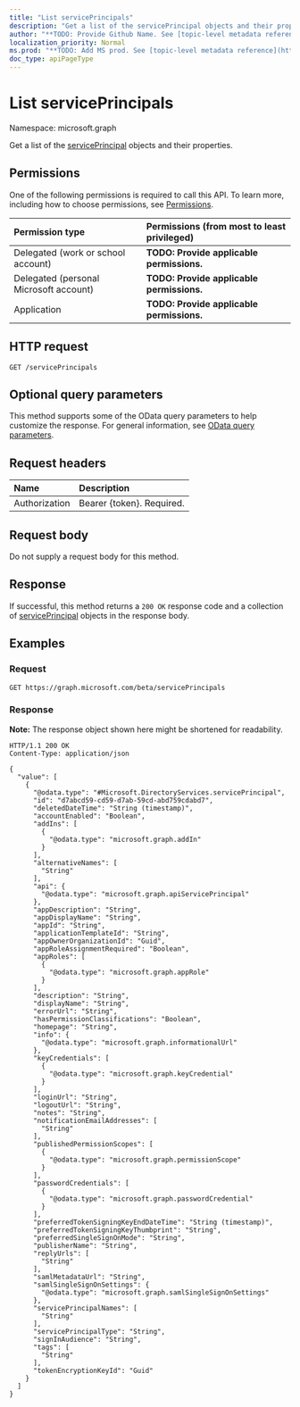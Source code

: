 ```yaml
---
title: "List servicePrincipals"
description: "Get a list of the servicePrincipal objects and their properties."
author: "**TODO: Provide Github Name. See [topic-level metadata reference](https://msgo.azurewebsites.net/add/document/guidelines/metadata.html#topic-level-metadata)**"
localization_priority: Normal
ms.prod: "**TODO: Add MS prod. See [topic-level metadata reference](https://msgo.azurewebsites.net/add/document/guidelines/metadata.html#topic-level-metadata)**"
doc_type: apiPageType
---
```


# List servicePrincipals
Namespace: microsoft.graph

Get a list of the [servicePrincipal](../resources/serviceprincipal.md) objects and their properties.

## Permissions
One of the following permissions is required to call this API. To learn more, including how to choose permissions, see [Permissions](/graph/permissions-reference).

|Permission type|Permissions (from most to least privileged)|
|:---|:---|
|Delegated (work or school account)|**TODO: Provide applicable permissions.**|
|Delegated (personal Microsoft account)|**TODO: Provide applicable permissions.**|
|Application|**TODO: Provide applicable permissions.**|

## HTTP request

<!-- {
  "blockType": "ignored"
}
-->
``` http
GET /servicePrincipals
```

## Optional query parameters
This method supports some of the OData query parameters to help customize the response. For general information, see [OData query parameters](/graph/query-parameters).

## Request headers
|Name|Description|
|:---|:---|
|Authorization|Bearer {token}. Required.|

## Request body
Do not supply a request body for this method.

## Response

If successful, this method returns a `200 OK` response code and a collection of [servicePrincipal](../resources/serviceprincipal.md) objects in the response body.

## Examples

### Request
<!-- {
  "blockType": "request",
  "name": "list_serviceprincipal"
}
-->
``` http
GET https://graph.microsoft.com/beta/servicePrincipals
```


### Response
**Note:** The response object shown here might be shortened for readability.
<!-- {
  "blockType": "response",
  "truncated": true,
  "@odata.type": "Collection(Microsoft.DirectoryServices.servicePrincipal)"
}
-->
``` http
HTTP/1.1 200 OK
Content-Type: application/json

{
  "value": [
    {
      "@odata.type": "#Microsoft.DirectoryServices.servicePrincipal",
      "id": "d7abcd59-cd59-d7ab-59cd-abd759cdabd7",
      "deletedDateTime": "String (timestamp)",
      "accountEnabled": "Boolean",
      "addIns": [
        {
          "@odata.type": "microsoft.graph.addIn"
        }
      ],
      "alternativeNames": [
        "String"
      ],
      "api": {
        "@odata.type": "microsoft.graph.apiServicePrincipal"
      },
      "appDescription": "String",
      "appDisplayName": "String",
      "appId": "String",
      "applicationTemplateId": "String",
      "appOwnerOrganizationId": "Guid",
      "appRoleAssignmentRequired": "Boolean",
      "appRoles": [
        {
          "@odata.type": "microsoft.graph.appRole"
        }
      ],
      "description": "String",
      "displayName": "String",
      "errorUrl": "String",
      "hasPermissionClassifications": "Boolean",
      "homepage": "String",
      "info": {
        "@odata.type": "microsoft.graph.informationalUrl"
      },
      "keyCredentials": [
        {
          "@odata.type": "microsoft.graph.keyCredential"
        }
      ],
      "loginUrl": "String",
      "logoutUrl": "String",
      "notes": "String",
      "notificationEmailAddresses": [
        "String"
      ],
      "publishedPermissionScopes": [
        {
          "@odata.type": "microsoft.graph.permissionScope"
        }
      ],
      "passwordCredentials": [
        {
          "@odata.type": "microsoft.graph.passwordCredential"
        }
      ],
      "preferredTokenSigningKeyEndDateTime": "String (timestamp)",
      "preferredTokenSigningKeyThumbprint": "String",
      "preferredSingleSignOnMode": "String",
      "publisherName": "String",
      "replyUrls": [
        "String"
      ],
      "samlMetadataUrl": "String",
      "samlSingleSignOnSettings": {
        "@odata.type": "microsoft.graph.samlSingleSignOnSettings"
      },
      "servicePrincipalNames": [
        "String"
      ],
      "servicePrincipalType": "String",
      "signInAudience": "String",
      "tags": [
        "String"
      ],
      "tokenEncryptionKeyId": "Guid"
    }
  ]
}
```

